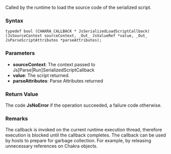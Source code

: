 Called by the runtime to load the source code of the serialized script.
### Syntax 
```
typedef bool (CHAKRA_CALLBACK * JsSerializedLoadScriptCallback) (JsSourceContext sourceContext, _Out_ JsValueRef *value, _Out_ JsParseScriptAttributes *parseAttributes);
```
### Parameters 
* __sourceContext__: The context passed to Js[Parse|Run]SerializedScriptCallback
* __value__:  The script returned.
* __parseAttributes__: Parse Attributes returned

### Return Value 
The code **JsNoError** if the operation succeeded, a failure code otherwise.
### Remarks 
The callback is invoked on the current runtime execution thread, therefore execution is
blocked until the callback completes.
The callback can be used by hosts to prepare for garbage collection. For example, by
releasing unnecessary references on Chakra objects.